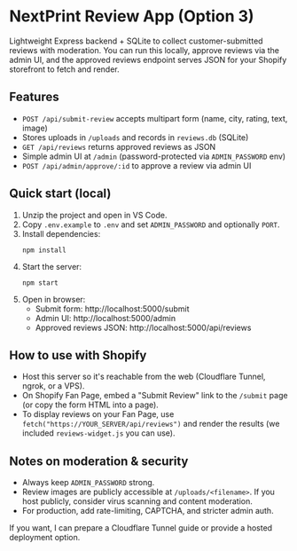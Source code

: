 # NextPrint Review App (Option 3)

Lightweight Express backend + SQLite to collect customer-submitted reviews with moderation.
You can run this locally, approve reviews via the admin UI, and the approved reviews endpoint
serves JSON for your Shopify storefront to fetch and render.

## Features
- `POST /api/submit-review` accepts multipart form (name, city, rating, text, image)
- Stores uploads in `/uploads` and records in `reviews.db` (SQLite)
- `GET /api/reviews` returns approved reviews as JSON
- Simple admin UI at `/admin` (password-protected via `ADMIN_PASSWORD` env)
- `POST /api/admin/approve/:id` to approve a review via admin UI

## Quick start (local)
1. Unzip the project and open in VS Code.
2. Copy `.env.example` to `.env` and set `ADMIN_PASSWORD` and optionally `PORT`.
3. Install dependencies:
   ```
   npm install
   ```
4. Start the server:
   ```
   npm start
   ```
5. Open in browser:
   - Submit form: http://localhost:5000/submit
   - Admin UI: http://localhost:5000/admin
   - Approved reviews JSON: http://localhost:5000/api/reviews

## How to use with Shopify
- Host this server so it's reachable from the web (Cloudflare Tunnel, ngrok, or a VPS).
- On Shopify Fan Page, embed a "Submit Review" link to the `/submit` page (or copy the form HTML into a page).
- To display reviews on your Fan Page, use `fetch("https://YOUR_SERVER/api/reviews")` and render the results (we included `reviews-widget.js` you can use).

## Notes on moderation & security
- Always keep `ADMIN_PASSWORD` strong.
- Review images are publicly accessible at `/uploads/<filename>`. If you host publicly, consider virus scanning and content moderation.
- For production, add rate-limiting, CAPTCHA, and stricter admin auth.

If you want, I can prepare a Cloudflare Tunnel guide or provide a hosted deployment option.
